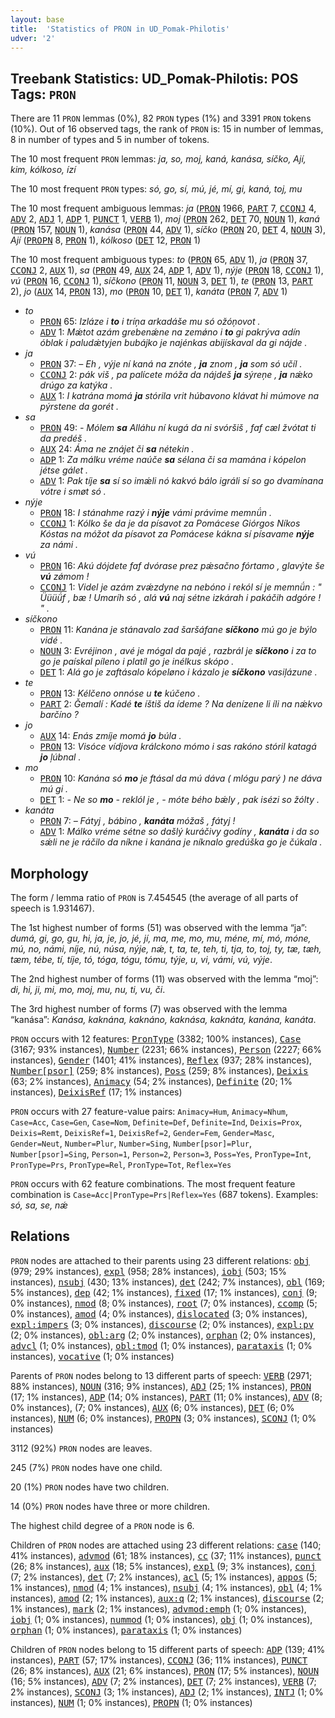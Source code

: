 ```yaml
---
layout: base
title:  'Statistics of PRON in UD_Pomak-Philotis'
udver: '2'
---
```


## Treebank Statistics: UD_Pomak-Philotis: POS Tags: `PRON`

There are 11 `PRON` lemmas (0%), 82 `PRON` types (1%) and 3391 `PRON` tokens (10%).
Out of 16 observed tags, the rank of `PRON` is: 15 in number of lemmas, 8 in number of types and 5 in number of tokens.

The 10 most frequent `PRON` lemmas: <em>ja, so, moj, kaná, kanása, síčko, Ají, kim, kólkoso, ízí</em>

The 10 most frequent `PRON` types:  <em>só, go, sí, mú, jé, mí, gi, kaná, toj, mu</em>

The 10 most frequent ambiguous lemmas: <em>ja</em> (<tt><a href="qpm_philotis-pos-PRON.html">PRON</a></tt> 1966, <tt><a href="qpm_philotis-pos-PART.html">PART</a></tt> 7, <tt><a href="qpm_philotis-pos-CCONJ.html">CCONJ</a></tt> 4, <tt><a href="qpm_philotis-pos-ADV.html">ADV</a></tt> 2, <tt><a href="qpm_philotis-pos-ADJ.html">ADJ</a></tt> 1, <tt><a href="qpm_philotis-pos-ADP.html">ADP</a></tt> 1, <tt><a href="qpm_philotis-pos-PUNCT.html">PUNCT</a></tt> 1, <tt><a href="qpm_philotis-pos-VERB.html">VERB</a></tt> 1), <em>moj</em> (<tt><a href="qpm_philotis-pos-PRON.html">PRON</a></tt> 262, <tt><a href="qpm_philotis-pos-DET.html">DET</a></tt> 70, <tt><a href="qpm_philotis-pos-NOUN.html">NOUN</a></tt> 1), <em>kaná</em> (<tt><a href="qpm_philotis-pos-PRON.html">PRON</a></tt> 157, <tt><a href="qpm_philotis-pos-NOUN.html">NOUN</a></tt> 1), <em>kanása</em> (<tt><a href="qpm_philotis-pos-PRON.html">PRON</a></tt> 44, <tt><a href="qpm_philotis-pos-ADV.html">ADV</a></tt> 1), <em>síčko</em> (<tt><a href="qpm_philotis-pos-PRON.html">PRON</a></tt> 20, <tt><a href="qpm_philotis-pos-DET.html">DET</a></tt> 4, <tt><a href="qpm_philotis-pos-NOUN.html">NOUN</a></tt> 3), <em>Ají</em> (<tt><a href="qpm_philotis-pos-PROPN.html">PROPN</a></tt> 8, <tt><a href="qpm_philotis-pos-PRON.html">PRON</a></tt> 1), <em>kólkoso</em> (<tt><a href="qpm_philotis-pos-DET.html">DET</a></tt> 12, <tt><a href="qpm_philotis-pos-PRON.html">PRON</a></tt> 1)

The 10 most frequent ambiguous types:  <em>to</em> (<tt><a href="qpm_philotis-pos-PRON.html">PRON</a></tt> 65, <tt><a href="qpm_philotis-pos-ADV.html">ADV</a></tt> 1), <em>ja</em> (<tt><a href="qpm_philotis-pos-PRON.html">PRON</a></tt> 37, <tt><a href="qpm_philotis-pos-CCONJ.html">CCONJ</a></tt> 2, <tt><a href="qpm_philotis-pos-AUX.html">AUX</a></tt> 1), <em>sa</em> (<tt><a href="qpm_philotis-pos-PRON.html">PRON</a></tt> 49, <tt><a href="qpm_philotis-pos-AUX.html">AUX</a></tt> 24, <tt><a href="qpm_philotis-pos-ADP.html">ADP</a></tt> 1, <tt><a href="qpm_philotis-pos-ADV.html">ADV</a></tt> 1), <em>nýje</em> (<tt><a href="qpm_philotis-pos-PRON.html">PRON</a></tt> 18, <tt><a href="qpm_philotis-pos-CCONJ.html">CCONJ</a></tt> 1), <em>vú</em> (<tt><a href="qpm_philotis-pos-PRON.html">PRON</a></tt> 16, <tt><a href="qpm_philotis-pos-CCONJ.html">CCONJ</a></tt> 1), <em>síčkono</em> (<tt><a href="qpm_philotis-pos-PRON.html">PRON</a></tt> 11, <tt><a href="qpm_philotis-pos-NOUN.html">NOUN</a></tt> 3, <tt><a href="qpm_philotis-pos-DET.html">DET</a></tt> 1), <em>te</em> (<tt><a href="qpm_philotis-pos-PRON.html">PRON</a></tt> 13, <tt><a href="qpm_philotis-pos-PART.html">PART</a></tt> 2), <em>jo</em> (<tt><a href="qpm_philotis-pos-AUX.html">AUX</a></tt> 14, <tt><a href="qpm_philotis-pos-PRON.html">PRON</a></tt> 13), <em>mo</em> (<tt><a href="qpm_philotis-pos-PRON.html">PRON</a></tt> 10, <tt><a href="qpm_philotis-pos-DET.html">DET</a></tt> 1), <em>kanáta</em> (<tt><a href="qpm_philotis-pos-PRON.html">PRON</a></tt> 7, <tt><a href="qpm_philotis-pos-ADV.html">ADV</a></tt> 1)


* <em>to</em>
  * <tt><a href="qpm_philotis-pos-PRON.html">PRON</a></tt> 65: <em>Izláze i <b>to</b> i tríņa arkadáše mu só ožóņovot .</em>
  * <tt><a href="qpm_philotis-pos-ADV.html">ADV</a></tt> 1: <em>Mǽtot azám grebenǽne na zemǿno i <b>to</b> gi pakrýva adín óblak i paludǽtyjen bubájko je najénkas abijískaval da gi nájde .</em>
* <em>ja</em>
  * <tt><a href="qpm_philotis-pos-PRON.html">PRON</a></tt> 37: <em>– Eh , výje ní kaná na znóte , <b>ja</b> znom , <b>ja</b> som só učíl .</em>
  * <tt><a href="qpm_philotis-pos-CCONJ.html">CCONJ</a></tt> 2: <em>pák viš , pa palícete móža da nájdeš <b>ja</b> sýreņe , <b>ja</b> nǽko drúgo za katýka .</em>
  * <tt><a href="qpm_philotis-pos-AUX.html">AUX</a></tt> 1: <em>I katrána momá <b>ja</b> stórila vrit húbavono klávat hi múmove na pýrstene da gorét .</em>
* <em>sa</em>
  * <tt><a href="qpm_philotis-pos-PRON.html">PRON</a></tt> 49: <em>- Mólem <b>sa</b> Alláhu ní kugá da ni svóršiš , faf cæl žvótat ti da predéš .</em>
  * <tt><a href="qpm_philotis-pos-AUX.html">AUX</a></tt> 24: <em>Áma ne znájet či <b>sa</b> nétekin .</em>
  * <tt><a href="qpm_philotis-pos-ADP.html">ADP</a></tt> 1: <em>Za málku vréme naúče <b>sa</b> sélana či sa mamána i kópelon jétse gálet .</em>
  * <tt><a href="qpm_philotis-pos-ADV.html">ADV</a></tt> 1: <em>Pak tíje <b>sa</b> sí so imǽli nó kakvó bálo igráli sí so go dvamínana vótre i smøt só .</em>
* <em>nýje</em>
  * <tt><a href="qpm_philotis-pos-PRON.html">PRON</a></tt> 18: <em>I stánahme razý i <b>nýje</b> vámi právime memnǘn .</em>
  * <tt><a href="qpm_philotis-pos-CCONJ.html">CCONJ</a></tt> 1: <em>Kólko še da je da písavot za Pomácese Giórgos Níkos Kóstas na móžot da písavot za Pomácese kákna sí písavame <b>nýje</b> za námi .</em>
* <em>vú</em>
  * <tt><a href="qpm_philotis-pos-PRON.html">PRON</a></tt> 16: <em>Akú dójdete faf dvórase prez pǽsačno fórtamo , glavýte še <b>vú</b> zǿmom !</em>
  * <tt><a href="qpm_philotis-pos-CCONJ.html">CCONJ</a></tt> 1: <em>Videl je azám zvǽzdyne na nebóno i rekól sí je memnǘn : " Üüüǘf , bæ ! Umaríh só , alá <b>vú</b> naj sétne izkárah i pakáčih adgóre ! " .</em>
* <em>síčkono</em>
  * <tt><a href="qpm_philotis-pos-PRON.html">PRON</a></tt> 11: <em>Kanána je stánavalo zad šaršáfane <b>síčkono</b> mú go je býlo vidé .</em>
  * <tt><a href="qpm_philotis-pos-NOUN.html">NOUN</a></tt> 3: <em>Evréjinon , avé je mógal da pajé , razbrál je <b>síčkono</b> i za to go je paískal píleno i platíl go je inélkus skópo .</em>
  * <tt><a href="qpm_philotis-pos-DET.html">DET</a></tt> 1: <em>Alá go je zaftásalo kópeløno i kázalo je <b>síčkono</b> vasiļázune .</em>
* <em>te</em>
  * <tt><a href="qpm_philotis-pos-PRON.html">PRON</a></tt> 13: <em>Kélčeno onnóse u <b>te</b> kúčeno .</em>
  * <tt><a href="qpm_philotis-pos-PART.html">PART</a></tt> 2: <em>Ǧemalí : Kadé <b>te</b> íštiš da ídeme ? Na denízene li íli na nǽkvo barčíno ?</em>
* <em>jo</em>
  * <tt><a href="qpm_philotis-pos-AUX.html">AUX</a></tt> 14: <em>Enás zmíje momá <b>jo</b> búla .</em>
  * <tt><a href="qpm_philotis-pos-PRON.html">PRON</a></tt> 13: <em>Visóce vídjova králckono mómo i sas rakóno stóril katagá <b>jo</b> ļúbnal .</em>
* <em>mo</em>
  * <tt><a href="qpm_philotis-pos-PRON.html">PRON</a></tt> 10: <em>Kanána só <b>mo</b> je ftásal da mú dáva ( mlógu parý ) ne dáva mú gi .</em>
  * <tt><a href="qpm_philotis-pos-DET.html">DET</a></tt> 1: <em>- Ne so <b>mo</b> - reklól je , - móte bého bǽly , pak isézi so žólty .</em>
* <em>kanáta</em>
  * <tt><a href="qpm_philotis-pos-PRON.html">PRON</a></tt> 7: <em>– Fátyj , bábino , <b>kanáta</b> móžaš , fátyj !</em>
  * <tt><a href="qpm_philotis-pos-ADV.html">ADV</a></tt> 1: <em>Málko vréme sétne so dašlý kuráčivy godíny , <b>kanáta</b> i da so sǽli ne je ráčilo da níkne i kanána je níknalo gredúška go je čúkala .</em>

## Morphology

The form / lemma ratio of `PRON` is 7.454545 (the average of all parts of speech is 1.931467).

The 1st highest number of forms (51) was observed with the lemma “ja”: <em>dumá, gi, go, gu, hi, ja, je, jo, jé, jí, ma, me, mo, mu, méne, mí, mó, móne, mú, no, námi, níje, nú, núsa, nýje, nǽ, t, ta, te, teh, ti, tja, to, toj, ty, tæ, tæh, tæm, tébe, tí, tíje, tó, tóga, tógu, tómu, týje, u, vi, vámi, vú, výje</em>.

The 2nd highest number of forms (11) was observed with the lemma “moj”: <em>di, hi, ji, mi, mo, moj, mu, nu, ti, vu, či</em>.

The 3rd highest number of forms (7) was observed with the lemma “kanása”: <em>Kanása, kaknána, kaknáno, kaknása, kaknáta, kanána, kanáta</em>.

`PRON` occurs with 12 features: <tt><a href="qpm_philotis-feat-PronType.html">PronType</a></tt> (3382; 100% instances), <tt><a href="qpm_philotis-feat-Case.html">Case</a></tt> (3167; 93% instances), <tt><a href="qpm_philotis-feat-Number.html">Number</a></tt> (2231; 66% instances), <tt><a href="qpm_philotis-feat-Person.html">Person</a></tt> (2227; 66% instances), <tt><a href="qpm_philotis-feat-Gender.html">Gender</a></tt> (1401; 41% instances), <tt><a href="qpm_philotis-feat-Reflex.html">Reflex</a></tt> (937; 28% instances), <tt><a href="qpm_philotis-feat-Number-psor.html">Number[psor]</a></tt> (259; 8% instances), <tt><a href="qpm_philotis-feat-Poss.html">Poss</a></tt> (259; 8% instances), <tt><a href="qpm_philotis-feat-Deixis.html">Deixis</a></tt> (63; 2% instances), <tt><a href="qpm_philotis-feat-Animacy.html">Animacy</a></tt> (54; 2% instances), <tt><a href="qpm_philotis-feat-Definite.html">Definite</a></tt> (20; 1% instances), <tt><a href="qpm_philotis-feat-DeixisRef.html">DeixisRef</a></tt> (17; 1% instances)

`PRON` occurs with 27 feature-value pairs: `Animacy=Hum`, `Animacy=Nhum`, `Case=Acc`, `Case=Gen`, `Case=Nom`, `Definite=Def`, `Definite=Ind`, `Deixis=Prox`, `Deixis=Remt`, `DeixisRef=1`, `DeixisRef=2`, `Gender=Fem`, `Gender=Masc`, `Gender=Neut`, `Number=Plur`, `Number=Sing`, `Number[psor]=Plur`, `Number[psor]=Sing`, `Person=1`, `Person=2`, `Person=3`, `Poss=Yes`, `PronType=Int`, `PronType=Prs`, `PronType=Rel`, `PronType=Tot`, `Reflex=Yes`

`PRON` occurs with 62 feature combinations.
The most frequent feature combination is `Case=Acc|PronType=Prs|Reflex=Yes` (687 tokens).
Examples: <em>só, sa, se, nǽ</em>


## Relations

`PRON` nodes are attached to their parents using 23 different relations: <tt><a href="qpm_philotis-dep-obj.html">obj</a></tt> (979; 29% instances), <tt><a href="qpm_philotis-dep-expl.html">expl</a></tt> (958; 28% instances), <tt><a href="qpm_philotis-dep-iobj.html">iobj</a></tt> (503; 15% instances), <tt><a href="qpm_philotis-dep-nsubj.html">nsubj</a></tt> (430; 13% instances), <tt><a href="qpm_philotis-dep-det.html">det</a></tt> (242; 7% instances), <tt><a href="qpm_philotis-dep-obl.html">obl</a></tt> (169; 5% instances), <tt><a href="qpm_philotis-dep-dep.html">dep</a></tt> (42; 1% instances), <tt><a href="qpm_philotis-dep-fixed.html">fixed</a></tt> (17; 1% instances), <tt><a href="qpm_philotis-dep-conj.html">conj</a></tt> (9; 0% instances), <tt><a href="qpm_philotis-dep-nmod.html">nmod</a></tt> (8; 0% instances), <tt><a href="qpm_philotis-dep-root.html">root</a></tt> (7; 0% instances), <tt><a href="qpm_philotis-dep-ccomp.html">ccomp</a></tt> (5; 0% instances), <tt><a href="qpm_philotis-dep-amod.html">amod</a></tt> (4; 0% instances), <tt><a href="qpm_philotis-dep-dislocated.html">dislocated</a></tt> (3; 0% instances), <tt><a href="qpm_philotis-dep-expl-impers.html">expl:impers</a></tt> (3; 0% instances), <tt><a href="qpm_philotis-dep-discourse.html">discourse</a></tt> (2; 0% instances), <tt><a href="qpm_philotis-dep-expl-pv.html">expl:pv</a></tt> (2; 0% instances), <tt><a href="qpm_philotis-dep-obl-arg.html">obl:arg</a></tt> (2; 0% instances), <tt><a href="qpm_philotis-dep-orphan.html">orphan</a></tt> (2; 0% instances), <tt><a href="qpm_philotis-dep-advcl.html">advcl</a></tt> (1; 0% instances), <tt><a href="qpm_philotis-dep-obl-tmod.html">obl:tmod</a></tt> (1; 0% instances), <tt><a href="qpm_philotis-dep-parataxis.html">parataxis</a></tt> (1; 0% instances), <tt><a href="qpm_philotis-dep-vocative.html">vocative</a></tt> (1; 0% instances)

Parents of `PRON` nodes belong to 13 different parts of speech: <tt><a href="qpm_philotis-pos-VERB.html">VERB</a></tt> (2971; 88% instances), <tt><a href="qpm_philotis-pos-NOUN.html">NOUN</a></tt> (316; 9% instances), <tt><a href="qpm_philotis-pos-ADJ.html">ADJ</a></tt> (25; 1% instances), <tt><a href="qpm_philotis-pos-PRON.html">PRON</a></tt> (17; 1% instances), <tt><a href="qpm_philotis-pos-ADP.html">ADP</a></tt> (14; 0% instances), <tt><a href="qpm_philotis-pos-PART.html">PART</a></tt> (11; 0% instances), <tt><a href="qpm_philotis-pos-ADV.html">ADV</a></tt> (8; 0% instances),  (7; 0% instances), <tt><a href="qpm_philotis-pos-AUX.html">AUX</a></tt> (6; 0% instances), <tt><a href="qpm_philotis-pos-DET.html">DET</a></tt> (6; 0% instances), <tt><a href="qpm_philotis-pos-NUM.html">NUM</a></tt> (6; 0% instances), <tt><a href="qpm_philotis-pos-PROPN.html">PROPN</a></tt> (3; 0% instances), <tt><a href="qpm_philotis-pos-SCONJ.html">SCONJ</a></tt> (1; 0% instances)

3112 (92%) `PRON` nodes are leaves.

245 (7%) `PRON` nodes have one child.

20 (1%) `PRON` nodes have two children.

14 (0%) `PRON` nodes have three or more children.

The highest child degree of a `PRON` node is 6.

Children of `PRON` nodes are attached using 23 different relations: <tt><a href="qpm_philotis-dep-case.html">case</a></tt> (140; 41% instances), <tt><a href="qpm_philotis-dep-advmod.html">advmod</a></tt> (61; 18% instances), <tt><a href="qpm_philotis-dep-cc.html">cc</a></tt> (37; 11% instances), <tt><a href="qpm_philotis-dep-punct.html">punct</a></tt> (26; 8% instances), <tt><a href="qpm_philotis-dep-aux.html">aux</a></tt> (18; 5% instances), <tt><a href="qpm_philotis-dep-expl.html">expl</a></tt> (9; 3% instances), <tt><a href="qpm_philotis-dep-conj.html">conj</a></tt> (7; 2% instances), <tt><a href="qpm_philotis-dep-det.html">det</a></tt> (7; 2% instances), <tt><a href="qpm_philotis-dep-acl.html">acl</a></tt> (5; 1% instances), <tt><a href="qpm_philotis-dep-appos.html">appos</a></tt> (5; 1% instances), <tt><a href="qpm_philotis-dep-nmod.html">nmod</a></tt> (4; 1% instances), <tt><a href="qpm_philotis-dep-nsubj.html">nsubj</a></tt> (4; 1% instances), <tt><a href="qpm_philotis-dep-obl.html">obl</a></tt> (4; 1% instances), <tt><a href="qpm_philotis-dep-amod.html">amod</a></tt> (2; 1% instances), <tt><a href="qpm_philotis-dep-aux-q.html">aux:q</a></tt> (2; 1% instances), <tt><a href="qpm_philotis-dep-discourse.html">discourse</a></tt> (2; 1% instances), <tt><a href="qpm_philotis-dep-mark.html">mark</a></tt> (2; 1% instances), <tt><a href="qpm_philotis-dep-advmod-emph.html">advmod:emph</a></tt> (1; 0% instances), <tt><a href="qpm_philotis-dep-iobj.html">iobj</a></tt> (1; 0% instances), <tt><a href="qpm_philotis-dep-nummod.html">nummod</a></tt> (1; 0% instances), <tt><a href="qpm_philotis-dep-obj.html">obj</a></tt> (1; 0% instances), <tt><a href="qpm_philotis-dep-orphan.html">orphan</a></tt> (1; 0% instances), <tt><a href="qpm_philotis-dep-parataxis.html">parataxis</a></tt> (1; 0% instances)

Children of `PRON` nodes belong to 15 different parts of speech: <tt><a href="qpm_philotis-pos-ADP.html">ADP</a></tt> (139; 41% instances), <tt><a href="qpm_philotis-pos-PART.html">PART</a></tt> (57; 17% instances), <tt><a href="qpm_philotis-pos-CCONJ.html">CCONJ</a></tt> (36; 11% instances), <tt><a href="qpm_philotis-pos-PUNCT.html">PUNCT</a></tt> (26; 8% instances), <tt><a href="qpm_philotis-pos-AUX.html">AUX</a></tt> (21; 6% instances), <tt><a href="qpm_philotis-pos-PRON.html">PRON</a></tt> (17; 5% instances), <tt><a href="qpm_philotis-pos-NOUN.html">NOUN</a></tt> (16; 5% instances), <tt><a href="qpm_philotis-pos-ADV.html">ADV</a></tt> (7; 2% instances), <tt><a href="qpm_philotis-pos-DET.html">DET</a></tt> (7; 2% instances), <tt><a href="qpm_philotis-pos-VERB.html">VERB</a></tt> (7; 2% instances), <tt><a href="qpm_philotis-pos-SCONJ.html">SCONJ</a></tt> (3; 1% instances), <tt><a href="qpm_philotis-pos-ADJ.html">ADJ</a></tt> (2; 1% instances), <tt><a href="qpm_philotis-pos-INTJ.html">INTJ</a></tt> (1; 0% instances), <tt><a href="qpm_philotis-pos-NUM.html">NUM</a></tt> (1; 0% instances), <tt><a href="qpm_philotis-pos-PROPN.html">PROPN</a></tt> (1; 0% instances)

